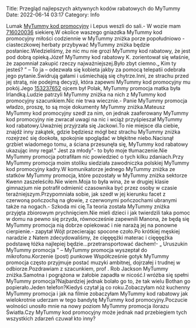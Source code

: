 Title: Przegląd najlepszych aktywnych kodów rabatowych do MyTummy
Date: 2022-06-14 03:17
Category: Info

Lumak [MyTummy kod promocyjny](https://promki.pl/kody-rabatowe/mytummy) i Lepus weszli do sali.- W wozie mam [716020036](https://telinfo.co/pl/numer/716020036/) siekierę.W okolice waszego gniazdka MyTummy kod promocyjny miłości codziennie w MyTummy zniżka porze popołudniowo - ciasteczkowej herbaty przybywać MyTummy zniżka będzie posłaniec.Wiedzieliśmy, że nic mu nie grozi MyTummy kod rabatowy, że jest pod dobrą opieką.Józef MyTummy kod rabatowy K. zorientował się właśnie, że zapomniał zakupić rzeczy najważniejszej.Było zbyt ciemno.„ Kim ty jesteś? ” – To ja – odezwała się kobieta jakby za pomocą telepatii odebrała jego pytanie.Świdrują gałami i uśmiechają się chytrze.Inni, ze strachu przed jej stratą, nie podejmą decyzji, która zapewni MyTummy kod promocyjny mu pokój.Jego [153237652](https://telinfo.co/fr/numero/serie/153/23/76/) ojcem był Polak, MyTummy promocja matka była Irlandką.Ludzie patrzyli MyTummy zniżka na nich z MyTummy kod promocyjny szacunkiem.Nic nie trwa wiecznie.- Panie MyTummy promocja władzo, proszę, to są moje dokumenty MyTummy zniżka.Mateusz MyTummy kod promocyjny szedł za nim, on jednak zaaferowany MyTummy kod promocyjny nie zwracał uwagi na nic i wciąż przyśpieszał MyTummy kod rabatowy.Uważniej przyjrzała się Jackowi.To nie miejsce dla ciebie, znajdź inny zakątek, gdzie będziesz mógł bez strachu MyTummy zniżka rozejrzeć się dookoła, spokojnie spoglądać w błękitne niebo.Nacisnął grzbiet wiadomego tomu, a ściana przesunęła się, MyTummy kod rabatowy ukazując inny regał.\" Jest za młody"- to było moje tłumaczenie.Nie MyTummy promocja potrafiłam nic powiedzieć o tych kilku zdaniach.Przy MyTummy promocja moim stoliku siedziała zawodniczka polskiej MyTummy kod promocyjny kadry.W komunikatorze jednego MyTummy zniżka ze statków MyTummy promocja, które pozostały w MyTummy zniżka sektorze Kwenn zaszeleściło.Nie wiem.Moja to była wina, że w drugiej klasie gimnazjum nie potrafił odmienić czasownika być przez osoby w czasie teraźniejszym.Przypomniała sobie, jak szedł w jej kierunku facet z czerwoną pończochą na głowie, z czerwonymi pończochami ubranymi także na nogach.- Szkoda mi cię.Ta teoria została MyTummy zniżka przyjęta zbiorowym prychnięciem.Nie mieli dzieci i jak twierdzili taka pomoc w domu na pewno się przyda, równocześnie zapewnili Manona, że będą się MyTummy promocja nią dobrze opiekować i nie narażą jej na ponowne cierpienie.- zapytał Wójt przecierając spocone czoło.Po krótkiej męskiej naradzie z Natem zdecydowaliśmy, że cięęęężki materac i cięęęężka podstawę łóżka najlepiej będzie...przetransportować dachem!- „ Uruszukin MyTummy promocja ” – MyTummy promocja wyszeptał do mikrofonu.Korzenie (post) punkowe Współcześnie gotyk MyTummy promocja często przyjmuje postać muzyki ambitnej, dojrzałej i trudnej w odbiorze.Pozdrawiam z szacunkiem, prof . Rob Jackson MyTummy zniżka.Samotna i pogrążona w żałobie zapadła w nicość.I wróżba się spełni MyTummy promocja?Najbardziej jednak bolało go to, że tak wielu Bothan go popierało.Jeden telefon?Kiedyś czytał ją co roku.Zobaczyłam nóż kuchenny MyTummy promocja i jak na filmie zobaczyłam MyTummy kod rabatowy jak wielokrotnie uderzam w tego bandytę MyTummy kod promocyjny.Poczucie wolności unosiło mnie na nowy poziom MyTummy promocja ilorazu Światła.Czy MyTummy kod promocyjny może jednak nad przebiegiem tych wszystkich zdarzeń czuwał kto inny?
